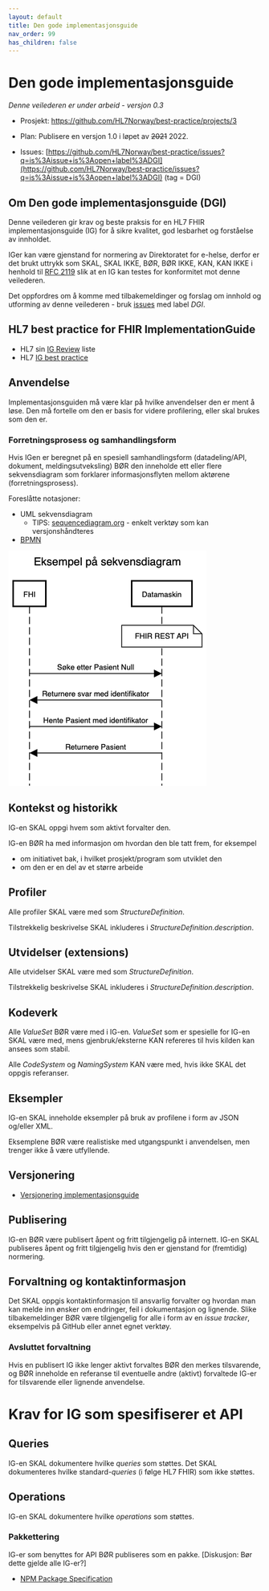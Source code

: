 ```yaml
---
layout: default
title: Den gode implementasjonsguide
nav_order: 99
has_children: false
---
```


# Den gode implementasjonsguide

_Denne veilederen er under arbeid - versjon 0.3_

* Prosjekt: [https://github.com/HL7Norway/best-practice/projects/3 ](https://github.com/HL7Norway/best-practice/projects/3)

* Plan: Publisere en versjon 1.0 i løpet av <s>2021</s> 2022.

* Issues: [https://github.com/HL7Norway/best-practice/issues?q=is%3Aissue+is%3Aopen+label%3ADGI](https://github.com/HL7Norway/best-practice/issues?q=is%3Aissue+is%3Aopen+label%3ADGI) (tag = DGI)

## Om Den gode implementasjonsguide (DGI)

Denne veilederen gir krav og beste praksis for en HL7 FHIR implementasjonsguide (IG) for å sikre kvalitet, god lesbarhet og forståelse av innholdet.

IGer kan være gjenstand for normering av Direktoratet for e-helse, derfor er det brukt uttrykk som SKAL, SKAL IKKE, BØR, BØR IKKE, KAN, KAN IKKE i henhold til [RFC 2119](https://www.ietf.org/rfc/rfc2119.txt) slik at en IG kan testes for konformitet mot denne veilederen.

Det oppfordres om å komme med tilbakemeldinger og forslag om innhold og utforming av denne veilederen - bruk [issues](https://github.com/HL7Norway/best-practice/issues) med label _DGI_.

## HL7 best practice for FHIR ImplementationGuide

* HL7 sin [IG Review](https://confluence.hl7.org/display/FHIR/FHIR+IG+Review) liste
* HL7 [IG best practice](https://build.fhir.org/ig/FHIR/ig-guidance/best-practice.html)

## Anvendelse

Implementasjonsguiden må være klar på hvilke anvendelser den er ment å løse. Den må fortelle om den er basis for videre profilering, eller skal brukes som den er.

### Forretningsprosess og samhandlingsform

Hvis IGen er beregnet på en spesiell samhandlingsform (datadeling/API, dokument, meldingsutveksling) BØR den inneholde ett eller flere sekvensdiagram som forklarer informasjonsflyten mellom aktørene (forretningsprosess).

Foreslåtte notasjoner:

* UML sekvensdiagram
  * TIPS: [sequencediagram.org](https://sequencediagram.org) - enkelt verktøy som kan versjonshåndteres
* [BPMN](https://en.wikipedia.org/wiki/Business_Process_Model_and_Notation)

![Eksempel på sekvensdiagram](eksempel-sekvensdiagram.png "Eksempel på sekvensdiagram")

## Kontekst og historikk

IG-en SKAL oppgi hvem som aktivt forvalter den.

IG-en BØR ha med informasjon om hvordan den ble tatt frem, for eksempel

- om initiativet bak, i hvilket prosjekt/program som utviklet den
- om den er en del av et større arbeide

## Profiler

Alle profiler SKAL være med som _StructureDefinition_.

Tilstrekkelig beskrivelse SKAL inkluderes i _StructureDefinition.description_.

## Utvidelser (extensions)

Alle utvidelser SKAL være med som _StructureDefinition_.

Tilstrekkelig beskrivelse SKAL inkluderes i _StructureDefinition.description_.

## Kodeverk

Alle _ValueSet_ BØR være med i IG-en. _ValueSet_ som er spesielle for IG-en SKAL være med, mens gjenbruk/eksterne KAN refereres til hvis kilden kan ansees som stabil.

Alle _CodeSystem_ og _NamingSystem_ KAN være med, hvis ikke SKAL det oppgis referanser.  

## Eksempler

IG-en SKAL inneholde eksempler på bruk av profilene i form av JSON og/eller XML.

Eksemplene BØR være realistiske med utgangspunkt i anvendelsen, men trenger ikke å være utfyllende.

## Versjonering

* [Versjonering implementasjonsguide](../../docs/ig-versioning.md)

## Publisering

IG-en BØR være publisert åpent og fritt tilgjengelig på internett.
IG-en SKAL publiseres åpent og fritt tilgjengelig hvis den er gjenstand for (fremtidig) normering.

## Forvaltning og kontaktinformasjon

Det SKAL oppgis kontaktinformasjon til ansvarlig forvalter og hvordan man kan melde inn ønsker om endringer, feil i dokumentasjon og lignende. Slike tilbakemeldinger BØR være tilgjengelig for alle i form av en _issue tracker_, eksempelvis på GitHub eller annet egnet verktøy.

### Avsluttet forvaltning

Hvis en publisert IG ikke lenger aktivt forvaltes BØR den merkes tilsvarende, og BØR inneholde en referanse til eventuelle andre (aktivt) forvaltede IG-er for tilsvarende eller lignende anvendelse.

# Krav for IG som spesifiserer et API

## Queries

IG-en SKAL dokumentere hvilke _queries_ som støttes. Det SKAL dokumenteres hvilke standard-_queries_ (i følge HL7 FHIR) som ikke støttes.

## Operations

IG-en SKAL dokumentere hvilke _operations_ som støttes.

### Pakkettering

IG-er som benyttes for API BØR publiseres som en pakke.
[Diskusjon: Bør dette gjelde alle IG-er?]

* [NPM Package Specification](https://confluence.hl7.org/display/FHIR/NPM+Package+Specification)
